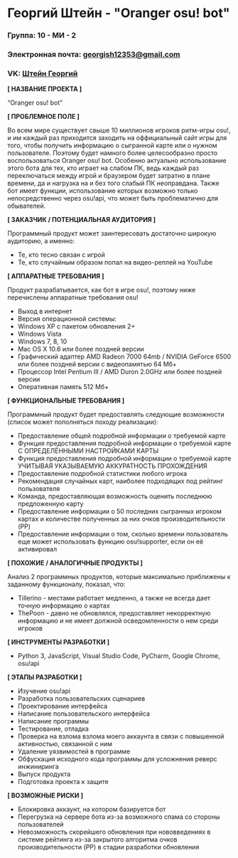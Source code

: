 # Георгий Штейн - "Oranger osu! bot"

### Группа: 10 - МИ - 2
### Электронная почта: georgish12353@gmail.com
### VK: [Штейн Георгий](https://vk.com/orangeravgn)


**[ НАЗВАНИЕ ПРОЕКТА ]**

“Oranger osu! bot”

**[ ПРОБЛЕМНОЕ ПОЛЕ ]**

Во всем мире существует свыше 10 миллионов игроков ритм-игры osu!, и им каждый раз приходится заходить на оффициальный сайт игры для того, чтобы получить информацию о сыгранной карте или о нужном пользователе. Поэтому будет намного более целесообразно просто воспользоваться Oranger osu! bot. Особенно актуально использование этого бота для тех, кто играет на слабом ПК, ведь каждый раз переключаться между игрой и браузером будет затратно в плане времени, да и нагрузка на и без того слабый ПК неоправдана. Также бот имеет функции, использование которых возможно только непосредственно через osu!api, что может быть проблематично для обывателей.

**[ ЗАКАЗЧИК / ПОТЕНЦИАЛЬНАЯ АУДИТОРИЯ ]**

Программный продукт может заинтересовать достаточно широкую аудиторию, а именно:

* Те, кто тесно связан с игрой 
* Те, кто случайным образом попал на видео-реплей на YouTube

**[ АППАРАТНЫЕ ТРЕБОВАНИЯ ]**

Продукт разрабатывается, как бот в игре osu!, поэтому ниже перечислены аппаратные требования osu!

* Выход в интернет
* Версия операционной системы:
 * Windows XP с пакетом обновления 2+
 * Windows Vista
 * Windows 7, 8, 10
 * Mac OS X 10.6 или более поздней версии
* Графический адаптер AMD Radeon 7000 64mb / NVIDIA GeForce 6500 или более поздней версии c видеопамятью 64 Мб+
* Процессор Intel Pentium III / AMD Duron 2.0GHz или более поздней версии
* Оперативная память 512 Mб+

**[ ФУНКЦИОНАЛЬНЫЕ ТРЕБОВАНИЯ ]**

Программный продукт будет предоставлять следующие возможности (список может пополняться походу реализации):

* Предоставление общей подробной информации о требуемой карте
* Функция предоставления подробной информации о требуемой карте С ОПРЕДЕЛЁННЫМИ НАСТРОЙКАМИ КАРТЫ
* Функция предоставления подробной информации о требуемой карте УЧИТЫВАЯ УКАЗЫВАЕМУЮ АККУРАТНОСТЬ ПРОХОЖДЕНИЯ
* Предоставление подробной статистики любого игрока
* Рекомендация случайных карт, наиболее подходящих под рейтинг пользователя 
* Команда, предоставляющая возможность оценить последнюю предложенную карту
* Предоставление информации о 50 последних сыгранных игроком картах и количестве полученных за них очков производительности (PP)
* Предоставление информации о том, сколько времени пользователь еще может использовать функцию osu!supporter, если он её активировал

**[ ПОХОЖИЕ / АНАЛОГИЧНЫЕ ПРОДУКТЫ ]**

Анализ 2 программных продуктов, которые максимально приближены к заданному функционалу, показал, что:

* Tillerino - местами работает медленно, а также не всегда дает точную информацию о картах
* ThePoon - давно не обновлялся, предоставляет некорректную информацию и не имеет должной осведомленности о нем среди игроков

**[ ИНСТРУМЕНТЫ РАЗРАБОТКИ ]**

*   Python 3, JavaScript, Visual Studio Code, PyCharm, Google Chrome, osu!api

**[ ЭТАПЫ РАЗРАБОТКИ ]**

*   Изучение osu!api
*   Разработка пользовательских сценариев
*   Проектирование интерфейса
*   Написание пользовательского интерфейса
*   Написание программы
*   Тестирование, отладка
*   Проверка на взлома взлома моего аккаунта в связи с повышенной активностью, связанной с ним
*   Удаление уязвимостей в программе
*   Обфускация исходного кода программы для усложнения реверс инжиниринга
*   Выпуск продукта
*   Подготовка проекта к защите

**[ ВОЗМОЖНЫЕ РИСКИ ]**

*   Блокировка аккаунт, на котором базируется бот 
*   Перегрузка на сервере бота из-за возможного спама со стороны пользователей
*   Невозможность скорейшего обновления при нововведениях в системе рейтинга из-за закрытого алгоритма очков производительности (PP) в стадии разработки обновления
